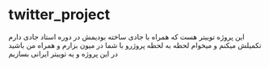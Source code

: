 # twitter_project
این پروژه توییتر هست که همراه با جادی ساخته بودیمش در دوره استاد جادی دارم تکمیلش میکنم و میخوام لحظه به لحظه پروژرو با شما در میون بزارم و همراه من باشید در این پروژه و یه توییتر ایرانی بسازیم 
